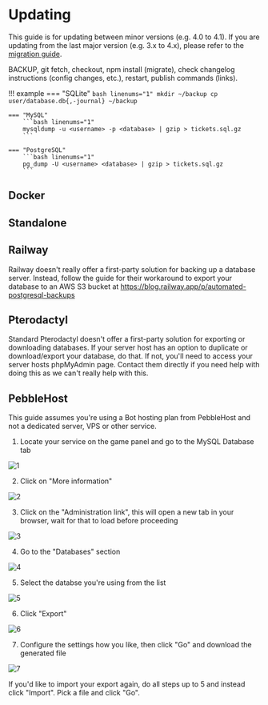 # Updating

This guide is for updating between minor versions (e.g. 4.0 to 4.1).
If you are updating from the last major version (e.g. 3.x to 4.x), please refer to the [migration guide](https://blog.discordtickets.app/version-4-0/).

BACKUP, git fetch, checkout, npm install (migrate), check changelog instructions (config changes, etc.), restart, publish commands (links).

!!! example
	=== "SQLite"
		```bash linenums="1"
		mkdir ~/backup
		cp user/database.db{,-journal} ~/backup
		```

	=== "MySQL"
		```bash linenums="1"
		mysqldump -u <username> -p <database> | gzip > tickets.sql.gz
		```

	=== "PostgreSQL"
		```bash linenums="1"
		pg_dump -U <username> <database> | gzip > tickets.sql.gz
		```

## Docker

## Standalone

## Railway

Railway doesn't really offer a first-party solution for backing up a database server. Instead, follow the guide for their workaround to export your database to an AWS S3 bucket at https://blog.railway.app/p/automated-postgresql-backups

## Pterodactyl

Standard Pterodactyl doesn't offer a first-party solution for exporting or downloading databases. If your server host has an option to duplicate or download/export your database, do that. If not, you'll need to access your server hosts phpMyAdmin page. Contact them directly if you need help with doing this as we can't really help with this.

## PebbleHost

This guide assumes you're using a Bot hosting plan from PebbleHost and not a dedicated server, VPS or other service.

1) Locate your service on the game panel and go to the MySQL Database tab

![1](https://github.com/discord-tickets/docs/assets/86845749/a7670b6c-229d-46b2-9bae-5cde1a74127d)

2) Click on "More information"

![2](https://github.com/discord-tickets/docs/assets/86845749/dcf5279e-5304-4057-8d29-d8ea9beb7018)

3) Click on the "Administration link", this will open a new tab in your browser, wait for that to load before proceeding

![3](https://github.com/discord-tickets/docs/assets/86845749/a6cf7000-cff8-478a-a2e9-66f8d0f53f1c)

4) Go to the "Databases" section

![4](https://github.com/discord-tickets/docs/assets/86845749/264cc0fa-a488-4b58-a664-26647921898e)

5) Select the databse you're using from the list

![5](https://github.com/discord-tickets/docs/assets/86845749/88315de1-e3cc-43d7-95dc-54df945852b2)

6) Click "Export"

![6](https://github.com/discord-tickets/docs/assets/86845749/1f936325-ad76-44f6-bd12-6db603da4bff)

7) Configure the settings how you like, then click "Go" and download the generated file

![7](https://github.com/discord-tickets/docs/assets/86845749/afd325fb-6f09-4de6-bb6d-67062ff8456e)

If you'd like to import your export again, do all steps up to 5 and instead click "Import". Pick a file and click "Go".
